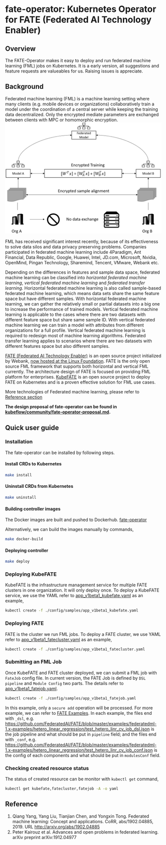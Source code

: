 # fate-operator: Kubernetes Operator for FATE (Federated AI Technology Enabler)

## Overview

The FATE-Operator makes it easy to deploy and run federated machine learning (FML) jobs on Kubernetes. It is a early version, all suggestions and feature requests are valueables for us. Raising issues is appreciate.

## Background

Federated machine learning (FML) is a machine learning setting where many clients (e.g. mobile devices or organizations) collaboratively train a model under the coordination of a central server while keeping the training data decentralized. Only the encrypted mediate parameters are exchanged between clients with MPC or homomorphic encryption.
![Federated Machine Learning](doc/diagrams/fate-operator-fl.png)

FML has received significant interest recently, because of its effectiveness to solve data silos and data privacy preserving problems. Companies participated in federated machine learning include 4Paradigm, Ant Financial, Data Republic, Google, Huawei, Intel, JD.com, Microsoft, Nvidia, OpenMind, Pingan Technology, Sharemind, Tencent, VMware, Webank etc.

Depending on the differences in features and sample data space, federated machine learning can be classified into _horizontal federated machine learning_, _vertical federated machine learning_ and _federated transfer learning_. Horizontal federated machine learning is also called sample-based federated machine learning, which means data sets share the same feature space but have different samples. With horizontal federated machine learning, we can gather the relatively small or partial datasets into a big one to increase the performance of trained models. Vertical federated machine learning is applicable to the cases where there are two datasets with different feature space but share same sample ID. With vertical federated machine learning we can train a model with attributes from different organizations for a full profile. Vertical federated machine learning is required to redesign most of machine learning algorithms. Federated transfer learning applies to scenarios where there are two datasets with different features space but also different samples.

[FATE (Federated AI Technology Enabler)](https://fate.fedai.org) is an open source project initialized by Webank, [now hosted at the Linux Foundation](https://fate.fedai.org/2019/09/18/first-digital-only-bank-in-china-joins-linux-foundation/). FATE is the only open source FML framework that supports both horizontal and vertical FML currently. The architecture design of FATE is focused on providing FML platform for enterprises. [KubeFATE](https://github.com/FederatedAI/KubeFATE) is an open source project to deploy FATE on Kubernetes and is a proven effective solution for FML use cases.

More technologies of Federated machine learning, please refer to [Reference section](#reference)

**The design proposal of fate-operator can be found in [kubeflow/community/fate-operator-proposal.md](https://github.com/kubeflow/community/blob/master/proposals/fate-operator-proposal.md).**

## Quick user guide

### Installation

The fate-operator can be installed by following steps.

#### Install CRDs to Kubernetes

```bash
make install 
```

#### Uninstall CRDs from Kubernetes

```bash
make uninstall 
```

#### Building controller images

The Docker images are built and pushed to Dockerhub.
[fate-operator](https://hub.docker.com/r/federatedai/fate-controller)

Alternatively, we can build the images manually by commands,

```bash
make docker-build
```

#### Deploying controller

```bash
make deploy
```

### Deploying KubeFATE

KubeFATE is the infrastructure management service for multiple FATE clusters in one organization. It will only deploy once. To deploy a KubeFATE service, we use the YAML refer to [app_v1beta1_kubefate.yaml](./config/samples/app_v1beta1_kubefate.yaml) as an example,

```bash
kubectl create -f ./config/samples/app_v1beta1_kubefate.yaml
```

### Deploying FATE

FATE is the cluster we run FML jobs. To deploy a FATE cluster, we use YAML refer to [app_v1beta1_fatecluster.yaml](./config/samples/app_v1beta1_fatecluster.yaml) as an example,

```bash
kubectl create -f ./config/samples/app_v1beta1_fatecluster.yaml
```

### Submitting an FML Job

Once KubeFATE and FATE cluster deployed, we can submit a FML job with `FateJob` config file. In current version, the FATE Job is defined by `DSL pipeline` and `Module Config` two parts. The details refer to [app_v1beta1_fatejob.yaml](./config/samples/app_v1beta1_fatejob.yaml).

```bash
kubectl create -f ./config/samples/app_v1beta1_fatejob.yaml
```

In this example, only a `secure add` operation will be processed. For more example, we can refer to [FATE Examples](https://github.com/FederatedAI/FATE/tree/master/examples/federatedml-1.x-examples). In each example, the files end with `_dsl`, e.g. <https://github.com/FederatedAI/FATE/blob/master/examples/federatedml-1.x-examples/hetero_linear_regression/test_hetero_linr_cv_job_dsl.json> is the job pipeline and what should be put in `pipeline` field; and the files end with `_conf`, e.g. <https://github.com/FederatedAI/FATE/blob/master/examples/federatedml-1.x-examples/hetero_linear_regression/test_hetero_linr_cv_job_conf.json> is the config of each components and what should be put in `modulesConf` field.

### Checking created resource status

The status of created resource can be monitor with `kubectl get` command,

```bash
kubectl get kubefate,fatecluster,fatejob -A -o yaml
```

## Reference

1. Qiang Yang, Yang Liu, Tianjian Chen, and Yongxin Tong. Federated machine learning: Concept and applications. CoRR, abs/1902.04885, 2019. URL <http://arxiv.org/abs/1902.04885>
2. Peter Kairouz et al. Advances and open problems in federated learning. arXiv preprint arXiv:1912.04977
